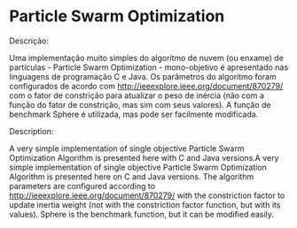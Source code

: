 # Particle Swarm Optimization

Descrição:

Uma implementação muito simples do algoritmo de nuvem (ou enxame) de partículas - Particle Swarm Optimization - mono-objetivo é apresentado nas linguagens de programação C e Java. Os parâmetros do algoritmo foram configurados de acordo com http://ieeexplore.ieee.org/document/870279/ com o
fator de constrição para atualizar o peso de inércia (não com a função do fator de constrição, mas sim com seus valores). A função de benchmark Sphere é utilizada, mas pode ser facilmente modificada.


Description:

A very simple implementation of single objective Particle Swarm Optimization Algorithm is presented here with C and Java versions.A very simple implementation of single objective Particle Swarm Optimization Algorithm is presented here on C and Java versions. The algorithm parameters are configured according to http://ieeexplore.ieee.org/document/870279/ with the
constriction factor to update inertia weight (not with the constriction factor function, but with its values). Sphere is the benchmark function, but it can be modified easily.
